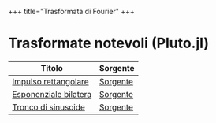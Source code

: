 +++
title="Trasformata di Fourier"
+++

# Trasformate notevoli (Pluto.jl)

| Titolo | Sorgente |
|--------|----------|
| [Impulso rettangolare](../julia/impulso_rettangolare.jl.html) | [Sorgente](../julia/impulso_rettangolare.jl)|
| [Esponenziale bilatera](../julia/esponenziale_bilatera.jl.html) | [Sorgente](../julia/esponenziale_bilatera.jl) |
| [Tronco di sinusoide](../julia/tronco_sinusoide.jl.html) | [Sorgente](../julia/tronco_sinusoide.jl) |

